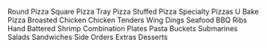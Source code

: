 Round Pizza
Square Pizza
Tray Pizza
Stuffed Pizza
Specialty Pizzas
U Bake Pizza
Broasted Chicken
Chicken Tenders
Wing Dings
Seafood
BBQ Ribs
Hand Battered Shrimp
Combination Plates
Pasta
Buckets
Submarines
Salads
Sandwiches
Side Orders
Extras
Desserts